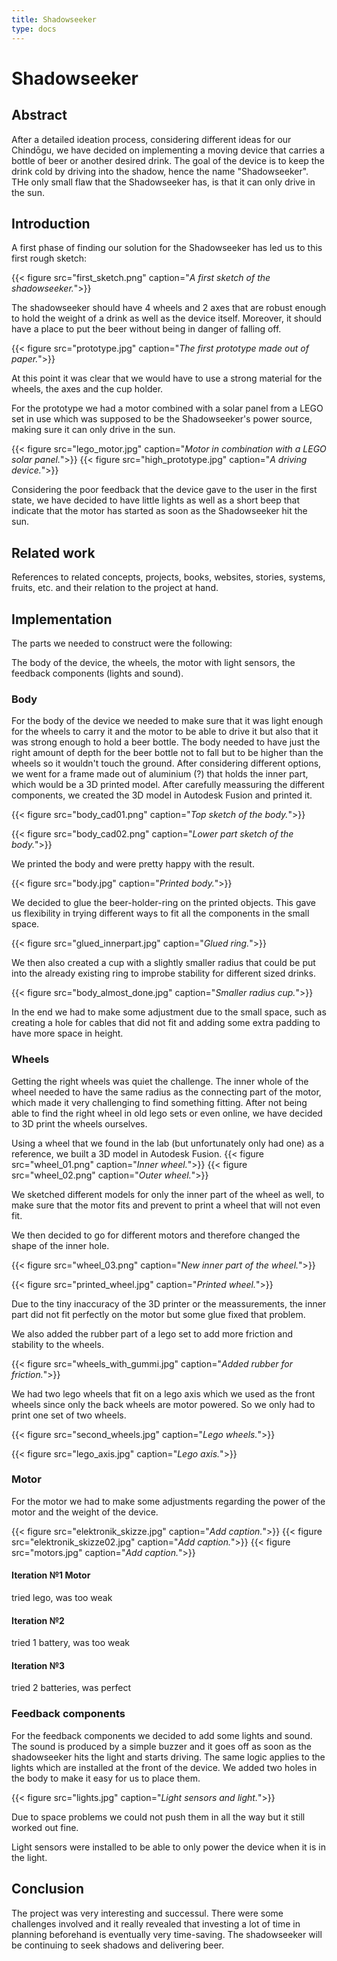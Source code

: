 ```yaml
---
title: Shadowseeker
type: docs
---
```


# Shadowseeker

## Abstract

After a detailed ideation process, considering different ideas for our Chindōgu, we have decided on implementing a moving device that carries a bottle of beer or another desired drink. The goal of the device is to keep the drink cold by driving into the shadow, hence the name "Shadowseeker". THe only small flaw that the Shadowseeker has, is that it can only drive in the sun.

## Introduction

A first phase of finding our solution for the Shadowseeker has led us to this first rough sketch:

{{< figure src="first_sketch.png" caption="*A first sketch of the shadowseeker.*">}}

The shadowseeker should have 4 wheels and 2 axes that are robust enough to hold the weight of a drink as well as the device itself. Moreover, it should have a place to put the beer without being in danger of falling off.

{{< figure src="prototype.jpg" caption="*The first prototype made out of paper.*">}}

At this point it was clear that we would have to use a strong material for the wheels, the axes and the cup holder.

For the prototype we had a motor combined with a solar panel from a LEGO set in use which was supposed to be the Shadowseeker's power source, making sure it can only drive in the sun.

{{< figure src="lego_motor.jpg" caption="*Motor in combination with a LEGO solar panel.*">}}
{{< figure src="high_prototype.jpg" caption="*A driving device.*">}}

Considering the poor feedback that the device gave to the user in the first state, we have decided to have little lights as well as a short beep that indicate that the motor has started as soon as the Shadowseeker hit the sun.

## Related work 

References to related concepts, projects, books, websites, stories, systems, fruits, etc. and their relation to the project at hand.

## Implementation 

The parts we needed to construct were the following:

The body of the device, the wheels, the motor with light sensors, the feedback components (lights and sound).

### Body

For the body of the device we needed to make sure that it was light enough for the wheels to carry it and the motor to be able to drive it but also that it was strong enough to hold a beer bottle. The body needed to have just the right amount of depth for the beer bottle not to fall but to be higher than the wheels so it wouldn't touch the ground. After considering different options, we went for a frame made out of aluminium (?) that holds the inner part, which would be a 3D printed model. After carefully meassuring the different components, we created the 3D model in Autodesk Fusion and printed it.

{{< figure src="body_cad01.png" caption="*Top sketch of the body.*">}}

{{< figure src="body_cad02.png" caption="*Lower part sketch of the body.*">}}

We printed the body and were pretty happy with the result.

{{< figure src="body.jpg" caption="*Printed body.*">}}


We decided to glue the beer-holder-ring on the printed objects. This gave us flexibility in trying different ways to fit all the components in the small space.

{{< figure src="glued_innerpart.jpg" caption="*Glued ring.*">}}

We then also created a cup with a slightly smaller radius that could be put into the already existing ring to improbe stability for different sized drinks.

{{< figure src="body_almost_done.jpg" caption="*Smaller radius cup.*">}}

In the end we had to make some adjustment due to the small space, such as creating a hole for cables that did not fit and adding some extra padding to have more space in height.


### Wheels

Getting the right wheels was quiet the challenge. The inner whole of the wheel needed to have the same radius as the connecting part of the motor, which made it very challenging to find something fitting. After not being able to find the right wheel in old lego sets or even online, we have decided to 3D print the wheels ourselves.

Using a wheel that we found in the lab (but unfortunately only had one) as a reference, we built a 3D model in Autodesk Fusion.
{{< figure src="wheel_01.png" caption="*Inner wheel.*">}}
{{< figure src="wheel_02.png" caption="*Outer wheel.*">}}

We sketched different models for only the inner part of the wheel as well, to make sure that the motor fits and prevent to print a wheel that will not even fit.

We then decided to go for different motors and therefore changed the shape of the inner hole.

{{< figure src="wheel_03.png" caption="*New inner part of the wheel.*">}}

{{< figure src="printed_wheel.jpg" caption="*Printed wheel.*">}}

Due to the tiny inaccuracy of the 3D printer or the meassurements, the inner part did not fit perfectly on the motor but some glue fixed that problem.

We also added the rubber part of a lego set to add more friction and stability to the wheels.

{{< figure src="wheels_with_gummi.jpg" caption="*Added rubber for friction.*">}}

We had two lego wheels that fit on a lego axis which we used as the front wheels since only the back wheels are motor powered. So we only had to print one set of two wheels.

{{< figure src="second_wheels.jpg" caption="*Lego wheels.*">}}

{{< figure src="lego_axis.jpg" caption="*Lego axis.*">}}



### Motor
For the motor we had to make some adjustments regarding the power of the motor and the weight of the device.

{{< figure src="elektronik_skizze.jpg" caption="*Add caption.*">}}
{{< figure src="elektronik_skizze02.jpg" caption="*Add caption.*">}}
{{< figure src="motors.jpg" caption="*Add caption.*">}}


#### Iteration №1 Motor

tried lego, was too weak

#### Iteration №2

tried 1 battery, was too weak 

#### Iteration №3

tried 2 batteries, was perfect

### Feedback components

For the feedback components we decided to add some lights and sound. 
The sound is produced by a simple buzzer and it goes off as soon as the shadowseeker hits the light and starts driving. The same logic applies to the lights which are installed at the front of the device. We added two holes in the body to make it easy for us to place them.

{{< figure src="lights.jpg" caption="*Light sensors and light.*">}}

Due to space problems we could not push them in all the way but it still worked out fine. 

Light sensors were installed to be able to only power the device when it is in the light.


## Conclusion

The project was very interesting and successul. There were some challenges involved and it really revealed that investing a lot of time in planning beforehand is eventually very time-saving. The shadowseeker will be continuing to seek shadows and delivering beer. 
